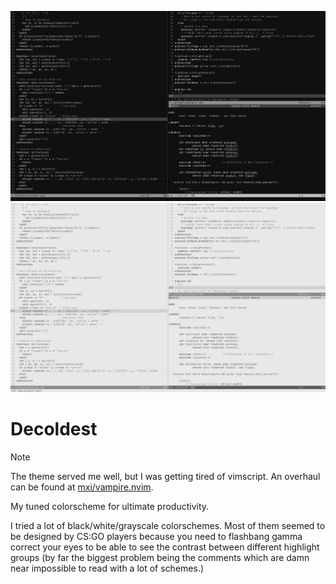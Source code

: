 ![decoldest-dark](images/dark.png)
![decoldest-light](images/light.png)

# Decoldest

> [!NOTE]
> The theme served me well, but I was getting tired of vimscript. An overhaul
> can be found at [mxi/vampire.nvim](https://github.com/mxi/vampire.nvim).

My tuned colorscheme for ultimate productivity.

I tried a lot of black/white/grayscale colorschemes. Most of them seemed to be
designed by CS:GO players because you need to flashbang gamma correct your eyes
to be able to see the contrast between different highlight groups (by far the
biggest problem being the comments which are damn near impossible to read with
a lot of schemes.)

